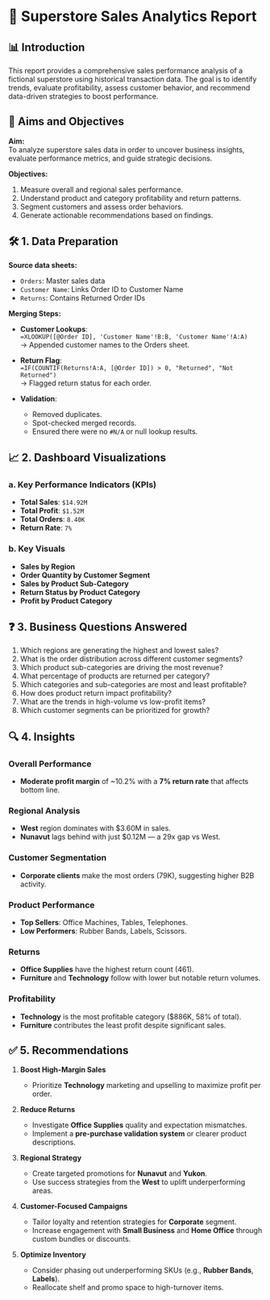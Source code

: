 # 🛒 Superstore Sales Analytics Report

## 📊 Introduction

This report provides a comprehensive sales performance analysis of a fictional superstore using historical transaction data. The goal is to identify trends, evaluate profitability, assess customer behavior, and recommend data-driven strategies to boost performance.


## 🎯 Aims and Objectives

**Aim:**  
To analyze superstore sales data in order to uncover business insights, evaluate performance metrics, and guide strategic decisions.

**Objectives:**
1. Measure overall and regional sales performance.
2. Understand product and category profitability and return patterns.
3. Segment customers and assess order behaviors.
4. Generate actionable recommendations based on findings.


## 🛠️ 1. Data Preparation

**Source data sheets:**
- `Orders`: Master sales data
- `Customer Name`: Links Order ID to Customer Name
- `Returns`: Contains Returned Order IDs

**Merging Steps:**
- **Customer Lookups**:  
  `=XLOOKUP([@Order ID], 'Customer Name'!B:B, 'Customer Name'!A:A)`  
  → Appended customer names to the Orders sheet.

- **Return Flag**:  
  `=IF(COUNTIF(Returns!A:A, [@Order ID]) > 0, "Returned", "Not Returned")`  
  → Flagged return status for each order.

- **Validation**:
  - Removed duplicates.
  - Spot-checked merged records.
  - Ensured there were no `#N/A` or null lookup results.


## 📈 2. Dashboard Visualizations

### a. Key Performance Indicators (KPIs)
- **Total Sales**: `$14.92M`
- **Total Profit**: `$1.52M`
- **Total Orders**: `8.40K`
- **Return Rate**: `7%`

### b. Key Visuals
- **Sales by Region**
- **Order Quantity by Customer Segment**
- **Sales by Product Sub-Category**
- **Return Status by Product Category**
- **Profit by Product Category**


## ❓ 3. Business Questions Answered

1. Which regions are generating the highest and lowest sales?
2. What is the order distribution across different customer segments?
3. Which product sub-categories are driving the most revenue?
4. What percentage of products are returned per category?
5. Which categories and sub-categories are most and least profitable?
6. How does product return impact profitability?
7. What are the trends in high-volume vs low-profit items?
8. Which customer segments can be prioritized for growth?


## 🔍 4. Insights

### Overall Performance
- **Moderate profit margin** of ~10.2% with a **7% return rate** that affects bottom line.
  
### Regional Analysis
- **West** region dominates with $3.60M in sales.
- **Nunavut** lags behind with just $0.12M — a 29x gap vs West.

### Customer Segmentation
- **Corporate clients** make the most orders (79K), suggesting higher B2B activity.
  
### Product Performance
- **Top Sellers**: Office Machines, Tables, Telephones.
- **Low Performers**: Rubber Bands, Labels, Scissors.
  
### Returns
- **Office Supplies** have the highest return count (461).
- **Furniture** and **Technology** follow with lower but notable return volumes.

### Profitability
- **Technology** is the most profitable category ($886K, 58% of total).
- **Furniture** contributes the least profit despite significant sales.


## ✅ 5. Recommendations

1. **Boost High-Margin Sales**  
   - Prioritize **Technology** marketing and upselling to maximize profit per order.

2. **Reduce Returns**  
   - Investigate **Office Supplies** quality and expectation mismatches.
   - Implement a **pre-purchase validation system** or clearer product descriptions.

3. **Regional Strategy**  
   - Create targeted promotions for **Nunavut** and **Yukon**.
   - Use success strategies from the **West** to uplift underperforming areas.

4. **Customer-Focused Campaigns**  
   - Tailor loyalty and retention strategies for **Corporate** segment.
   - Increase engagement with **Small Business** and **Home Office** through custom bundles or discounts.

5. **Optimize Inventory**  
   - Consider phasing out underperforming SKUs (e.g., **Rubber Bands**, **Labels**).
   - Reallocate shelf and promo space to high-turnover items.


